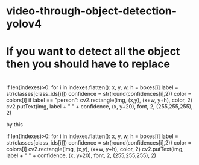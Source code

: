 # video-through-object-detection-yolov4
<h1> If you want to detect all the object then you should have to replace</h1><br>
if len(indexes)>0:
        for i in indexes.flatten():
            x, y, w, h = boxes[i]
            label = str(classes[class_ids[i]])
            confidence = str(round(confidences[i],2))
            color = colors[i]
            if label == "person":
                cv2.rectangle(img, (x,y), (x+w, y+h), color, 2)
                cv2.putText(img, label + " " + confidence, (x, y+20), font, 2, (255,255,255), 2)
                
                
by
this

if len(indexes)>0:
        for i in indexes.flatten():
            x, y, w, h = boxes[i]
            label = str(classes[class_ids[i]])
            confidence = str(round(confidences[i],2))
            color = colors[i]
            cv2.rectangle(img, (x,y), (x+w, y+h), color, 2)
            cv2.putText(img, label + " " + confidence, (x, y+20), font, 2, (255,255,255), 2)
